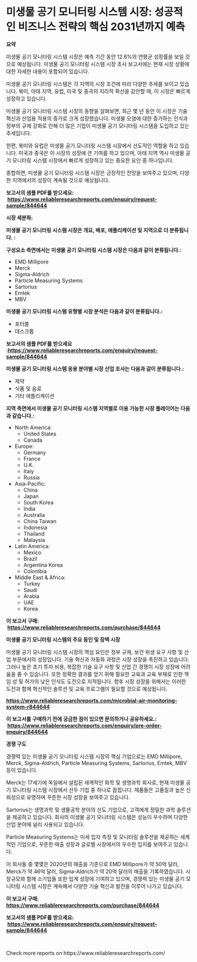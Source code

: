 <p><h1>미생물 공기 모니터링 시스템 시장: 성공적인 비즈니스 전략의 핵심 2031년까지 예측</h1></p><p><strong>요약</strong></p>
<p><p>미생물 공기 모니터링 시스템 시장은 예측 기간 동안 12.6%의 연평균 성장률을 보일 것으로 예상됩니다. 미생물 공기 모니터링 시스템 시장 조사 보고서에는 현재 시장 상황에 대한 자세한 내용이 포함되어 있습니다.</p><p>미생물 공기 모니터링 시스템은 각 지역의 시장 조건에 따라 다양한 추세를 보이고 있습니다. 북미, 아태 지역, 유럽, 미국 및 중국의 지리적 확산을 감안할 때, 이 시장은 빠르게 성장하고 있습니다.</p><p>미생물 공기 모니터링 시스템 시장의 동향을 살펴보면, 최근 몇 년 동안 이 시장은 기술 혁신과 산업용 적용의 증가로 크게 성장했습니다. 미생물 오염에 대한 증가하는 인식과 정부의 규제 강화로 인해 더 많은 기업이 미생물 공기 모니터링 시스템을 도입하고 있는 추세입니다.</p><p>한편, 북미와 유럽은 미생물 공기 모니터링 시스템 시장에서 선도적인 역할을 하고 있습니다. 미국과 중국은 이 시장의 성장에 큰 기여를 하고 있으며, 아태 지역 역시 미생물 공기 모니터링 시스템 시장에서 빠르게 성장하고 있는 중요한 요인 중 하나입니다.</p><p>종합하면, 미생물 공기 모니터링 시스템 시장은 긍정적인 전망을 보여주고 있으며, 다양한 지역에서의 성장이 계속될 것으로 예상됩니다.</p></p>
<p><strong>보고서의 샘플 PDF를 받으세요: &nbsp;<a href="https://www.reliableresearchreports.com/enquiry/request-sample/844644">https://www.reliableresearchreports.com/enquiry/request-sample/844644</a></strong></p>
<p><strong>시장 세분화:</strong></p>
<p><strong> 미생물 공기 모니터링 시스템 시장은 개요, 배포, 애플리케이션 및 지역으로 더 분류됩니다. :</strong></p>
<p><strong>구성요소 측면에서는 미생물 공기 모니터링 시스템 시장은 다음과 같이 분류됩니다.:</strong></p>
<p><ul><li>EMD Millipore</li><li>Merck</li><li>Sigma-Aldrich</li><li>Particle Measuring Systems</li><li>Sartorius</li><li>Emtek</li><li>MBV</li></ul></p>
<p><strong> 미생물 공기 모니터링 시스템 유형별 시장 분석은 다음과 같이 분류됩니다.:</strong></p>
<p><ul><li>포터블</li><li>데스크톱</li></ul></p>
<p><strong>보고서의 샘플 PDF를 받으세요 :<a href="https://www.reliableresearchreports.com/enquiry/request-sample/844644">https://www.reliableresearchreports.com/enquiry/request-sample/844644</a></strong></p>
<p><strong> 미생물 공기 모니터링 시스템 응용 분야별 시장 산업 조사는 다음과 같이 분류됩니다.:</strong></p>
<p><ul><li>제약</li><li>식품 및 음료</li><li>기타 애플리케이션</li></ul></p>
<p><strong>지역 측면에서 미생물 공기 모니터링 시스템 지역별로 이용 가능한 시장 플레이어는 다음과 같습니다.:</strong></p>
<p><ul>
    <li>
        North America:
        <ul>
            <li>United States</li>
            <li>Canada</li>
        </ul>
    </li>
    <li>
        Europe:
        <ul>
            <li>Germany</li>
            <li>France</li>
            <li>U.K.</li>
            <li>Italy</li>
            <li>Russia</li>
        </ul>
    </li>
    <li>
        Asia-Pacific:
        <ul>
            <li>China</li>
            <li>Japan</li>
            <li>South Korea</li>
            <li>India</li>
            <li>Australia</li>
            <li>China Taiwan</li>
            <li>Indonesia</li>
            <li>Thailand</li>
            <li>Malaysia</li>
        </ul>
    </li>
    <li>
        Latin America:
        <ul>
            <li>Mexico</li>
            <li>Brazil</li>
            <li>Argentina Korea</li>
            <li>Colombia</li>
        </ul>
    </li>
    <li>
        Middle East & Africa:
        <ul>
            <li>Turkey</li>
            <li>Saudi</li>
            <li>Arabia</li>
            <li>UAE</li>
            <li>Korea</li>
        </ul>
    </li>
    </ul></p>
<p><strong>이 보고서 구매: &nbsp;<a href="https://www.reliableresearchreports.com/purchase/844644">https://www.reliableresearchreports.com/purchase/844644</a></strong></p>
<p><strong>미생물 공기 모니터링 시스템의 주요 동인 및 장벽 시장</strong></p>
<p><p>미생물 공기 모니터링 시스템 시장의 핵심 요인은 정부 규제, 보건 위생 요구 사항 및 산업 부문에서의 성장입니다. 기술 혁신과 자동화 과정은 시장 성장을 촉진하고 있습니다. 그러나 높은 초기 투자 비용, 복잡한 기술 요구 사항 및 산업 간 경쟁이 시장 성장에 어려움을 줄 수 있습니다. 또한 정확한 결과를 얻기 위해 필요한 교육과 교육 부재로 인한 책임 성 및 허가의 낮은 인식도 도전으로 지적됩니다. 향후 시장 성장을 위해서는 이러한 도전과 함께 혁신적인 솔루션 및 교육 프로그램이 필요할 것으로 예상됩니다.</p></p>
<p><strong><a href="https://www.reliableresearchreports.com/microbial-air-monitoring-system-r844644">https://www.reliableresearchreports.com/microbial-air-monitoring-system-r844644</a></strong></p>
<p><strong>이 보고서를 구매하기 전에 궁금한 점이 있으면 문의하거나 공유하세요.: &nbsp;<a href="https://www.reliableresearchreports.com/enquiry/pre-order-enquiry/844644">https://www.reliableresearchreports.com/enquiry/pre-order-enquiry/844644</a></strong></p>
<p><strong>경쟁 구도</strong></p>
<p><p>경쟁력 있는 미생물 공기 모니터링 시스템 시장의 핵심 기업으로는 EMD Millipore, Merck, Sigma-Aldrich, Particle Measuring Systems, Sartorius, Emtek, MBV 등이 있습니다. </p><p>Merck는 17세기에 독일에서 설립된 세계적인 화학 및 생명과학 회사로, 현재 미생물 공기 모니터링 시스템 시장에서 선두 기업 중 하나로 꼽힙니다. 제품들은 고품질과 높은 신뢰성으로 유명하며 꾸준한 시장 성장을 보여주고 있습니다. </p><p>Sartorius는 생명과학 및 생물공학 분야의 선도 기업으로, 고객에게 정밀한 과학 솔루션을 제공하고 있습니다. 회사의 미생물 공기 모니터링 시스템은 성능이 우수하며 다양한 산업 분야에 널리 사용되고 있습니다. </p><p>Particle Measuring Systems는 미세 입자 측정 및 모니터링 솔루션을 제공하는 세계적인 기업으로, 꾸준한 매출 성장과 글로벌 시장에서의 우수한 입지를 보여주고 있습니다. </p><p>이 회사들 중 몇몇은 2020년의 매출을 기준으로 EMD Millipore가 약 50억 달러, Merck가 약 46억 달러, Sigma-Aldrich가 약 20억 달러의 매출을 기록하였습니다. 시장규모와 함께 소기업들 또한 업계 성장에 기여하고 있으며, 경쟁력 있는 미생물 공기 모니터링 시스템 시장은 계속해서 다양한 기술 혁신과 발전을 이루어 나가고 있습니다.</p></p>
<p><strong>이 보고서 구매: &nbsp; <a href="https://www.reliableresearchreports.com/purchase/844644">https://www.reliableresearchreports.com/purchase/844644</a></strong></p>
<p><strong>보고서의 샘플 PDF를 받으세요: &nbsp;<a href="https://www.reliableresearchreports.com/enquiry/request-sample/844644">https://www.reliableresearchreports.com/enquiry/request-sample/844644</a></strong><strong></strong></p>
<p>&nbsp;</p>
<p>Check more reports on https://www.reliableresearchreports.com/</p>